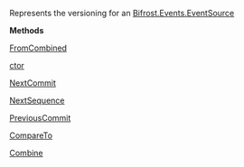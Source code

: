 Represents the versioning for an [Bifrost.Events.EventSource](Bifrost.Events.EventSource)

**Methods**

[FromCombined](Bifrost.Events.EventSourceVersion.FromCombined)


[ctor](Bifrost.Events.EventSourceVersion.ctor)


[NextCommit](Bifrost.Events.EventSourceVersion.NextCommit)


[NextSequence](Bifrost.Events.EventSourceVersion.NextSequence)


[PreviousCommit](Bifrost.Events.EventSourceVersion.PreviousCommit)


[CompareTo](Bifrost.Events.EventSourceVersion.CompareTo)


[Combine](Bifrost.Events.EventSourceVersion.Combine)
